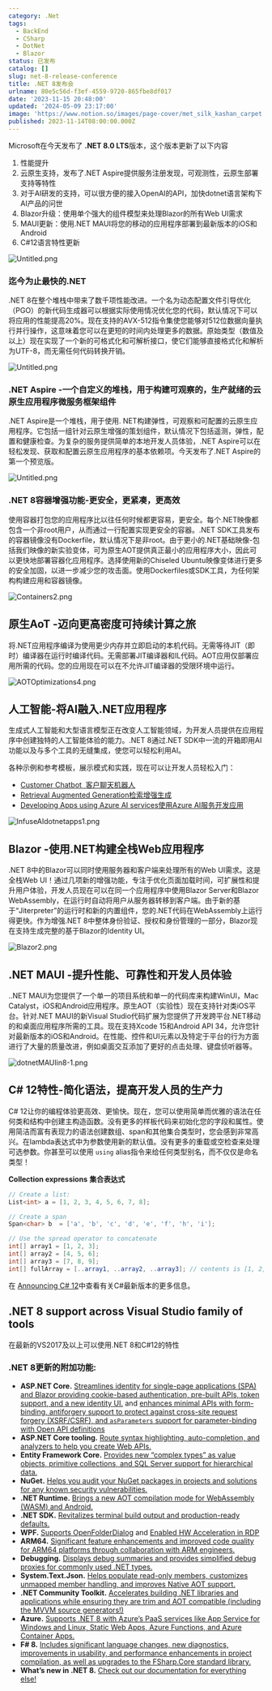 ```yaml
---
category: .Net
tags:
  - BackEnd
  - CSharp
  - DotNet
  - Blazor
status: 已发布
catalog: []
slug: net-8-release-conference
title: .NET 8发布会
urlname: 80e5c56d-f3ef-4559-9720-865fbe8df017
date: '2023-11-15 20:48:00'
updated: '2024-05-09 23:17:00'
image: 'https://www.notion.so/images/page-cover/met_silk_kashan_carpet.jpg'
published: 2023-11-14T08:00:00.000Z
---
```


Microsoft在今天发布了 **.NET 8.0 LTS**版本，这个版本更新了以下内容

1. 性能提升
2. 云原生支持，发布了.NET Aspire提供服务注册发现，可观测性，云原生部署支持等特性
3. 对于AI研发的支持，可以很方便的接入OpenAI的API，加快dotnet语言架构下AI产品的问世
4. Blazor升级：使用单个强大的组件模型来处理Blazor的所有Web UI需求
5. MAUI更新：使用.NET MAUI将您的移动的应用程序部署到最新版本的iOS和Android
6. C#12语言特性更新

![Untitled.png](https://prod-files-secure.s3.us-west-2.amazonaws.com/5d24fe63-e567-4804-86f9-9fdc62e13082/10cda029-65af-4ea7-b30e-605b2d9e6c57/Untitled.png?X-Amz-Algorithm=AWS4-HMAC-SHA256&X-Amz-Content-Sha256=UNSIGNED-PAYLOAD&X-Amz-Credential=ASIAZI2LB466USAL2BBC%2F20250221%2Fus-west-2%2Fs3%2Faws4_request&X-Amz-Date=20250221T213300Z&X-Amz-Expires=3600&X-Amz-Security-Token=IQoJb3JpZ2luX2VjELX%2F%2F%2F%2F%2F%2F%2F%2F%2F%2FwEaCXVzLXdlc3QtMiJHMEUCIBIiqZGeNQQzvGyjzeaYjBGVXuehXEN0B%2BdM6VsVXdq%2FAiEA5eq15ZdubS0T7%2FTVyBr3s7xyzAmrImmJP4iEi3uv7dUqiAQI3v%2F%2F%2F%2F%2F%2F%2F%2F%2F%2FARAAGgw2Mzc0MjMxODM4MDUiDADVHJfkjwh9sUo4YCrcA9zvvLjF0OyfFv5A%2FuWH9g6MzOq8RD4o05LLni6Iv8e4iF7fdNSZQI5sHOxxt4Oi9WLcq%2Fm7RgZw6Uh%2FqS6vXQpcJx4Mfx%2BHI%2FKu073iO%2BSUYd1O5V5NS4zOL0Om2ixuxm%2Ba6Nob3UDLSb2lHWmNE4Wz1lvsvb%2Bx1QPGiP7QDker3VY%2BbJucPPmrnxk6%2BCv5eBfoSNfFSuYbFMS2WUBWjtIK2ImHKprDxhlM4ymwwkGjODm4%2F1qNUfRYzO%2BXClzD6Eaobo4W1UuTpqL1s7cJ2BZs%2FkOe1yOLiXugiClb%2Fzj%2BWlgk1tq4np7lFCFI4%2BNCAigj3gg5CNBaWZi8zm1y2p6xIODyWUhMpAZRmyWmnGWQE2b4nTZnnQAjcDhtRz5wD9%2Fq72jTCMKwxDt8No9h%2FkZzCl%2F8a%2BE1VKTK8bJf%2BmzdYgME6V%2FqWv5RcLMr39x9gDBV8CFnD3fx4z36povjGn4FfdTtNHWXCgT2XQ6TNTWn9dFHXEBsjC%2BMUeY0hIP%2FmDOyf0WD6p9eEoZQxg2KUxVZygER1VP39p7O9sOmnoBA292kg3cBts%2FI90YUEmsZROF9jki05j2yXcG45CbS6SJD3zj8dRZt3oze7OzPPyE8FvNqTGrY95XJRJOQMIvX470GOqUBB7i27oC7ZQ07PoXcA0NV8LbyVlna9a%2BES1d9cvHkQqSMhQa0a5%2BqelFL766c67fAg6wPOtn1TWHzTJ2JI4IjS7KHnroHTAyb3KQ9rspysQE9O2cbyTTuYlIt4Ip3yZ3Dp6icEdW7UvYnxdJgUU697vB8s8a4tltZyZ36y8zgexOnMsmIWtxeEaDPqGK98aC1mJHWAhY87qkQkzfQUsYueQw7bqyb&X-Amz-Signature=9619273e45ffd5bdb629095457757be0a61e9c7675cf644444514f6b7c92698d&X-Amz-SignedHeaders=host&x-id=GetObject)


### **迄今为止最快的.NET**


.NET 8在整个堆栈中带来了数千项性能改进。一个名为动态配置文件引导优化（PGO）的新代码生成器可以根据实际使用情况优化您的代码，默认情况下可以将应用的性能提高20%。现在支持的AVX-512指令集使您能够对512位数据向量执行并行操作，这意味着您可以在更短的时间内处理更多的数据。原始类型（数值及以上）现在实现了一个新的可格式化和可解析接口，使它们能够直接格式化和解析为UTF-8，而无需任何代码转换开销。


![Untitled.png](https://prod-files-secure.s3.us-west-2.amazonaws.com/5d24fe63-e567-4804-86f9-9fdc62e13082/edcbf140-d619-4389-a4a6-f97c113ab9f2/Untitled.png?X-Amz-Algorithm=AWS4-HMAC-SHA256&X-Amz-Content-Sha256=UNSIGNED-PAYLOAD&X-Amz-Credential=ASIAZI2LB466USAL2BBC%2F20250221%2Fus-west-2%2Fs3%2Faws4_request&X-Amz-Date=20250221T213300Z&X-Amz-Expires=3600&X-Amz-Security-Token=IQoJb3JpZ2luX2VjELX%2F%2F%2F%2F%2F%2F%2F%2F%2F%2FwEaCXVzLXdlc3QtMiJHMEUCIBIiqZGeNQQzvGyjzeaYjBGVXuehXEN0B%2BdM6VsVXdq%2FAiEA5eq15ZdubS0T7%2FTVyBr3s7xyzAmrImmJP4iEi3uv7dUqiAQI3v%2F%2F%2F%2F%2F%2F%2F%2F%2F%2FARAAGgw2Mzc0MjMxODM4MDUiDADVHJfkjwh9sUo4YCrcA9zvvLjF0OyfFv5A%2FuWH9g6MzOq8RD4o05LLni6Iv8e4iF7fdNSZQI5sHOxxt4Oi9WLcq%2Fm7RgZw6Uh%2FqS6vXQpcJx4Mfx%2BHI%2FKu073iO%2BSUYd1O5V5NS4zOL0Om2ixuxm%2Ba6Nob3UDLSb2lHWmNE4Wz1lvsvb%2Bx1QPGiP7QDker3VY%2BbJucPPmrnxk6%2BCv5eBfoSNfFSuYbFMS2WUBWjtIK2ImHKprDxhlM4ymwwkGjODm4%2F1qNUfRYzO%2BXClzD6Eaobo4W1UuTpqL1s7cJ2BZs%2FkOe1yOLiXugiClb%2Fzj%2BWlgk1tq4np7lFCFI4%2BNCAigj3gg5CNBaWZi8zm1y2p6xIODyWUhMpAZRmyWmnGWQE2b4nTZnnQAjcDhtRz5wD9%2Fq72jTCMKwxDt8No9h%2FkZzCl%2F8a%2BE1VKTK8bJf%2BmzdYgME6V%2FqWv5RcLMr39x9gDBV8CFnD3fx4z36povjGn4FfdTtNHWXCgT2XQ6TNTWn9dFHXEBsjC%2BMUeY0hIP%2FmDOyf0WD6p9eEoZQxg2KUxVZygER1VP39p7O9sOmnoBA292kg3cBts%2FI90YUEmsZROF9jki05j2yXcG45CbS6SJD3zj8dRZt3oze7OzPPyE8FvNqTGrY95XJRJOQMIvX470GOqUBB7i27oC7ZQ07PoXcA0NV8LbyVlna9a%2BES1d9cvHkQqSMhQa0a5%2BqelFL766c67fAg6wPOtn1TWHzTJ2JI4IjS7KHnroHTAyb3KQ9rspysQE9O2cbyTTuYlIt4Ip3yZ3Dp6icEdW7UvYnxdJgUU697vB8s8a4tltZyZ36y8zgexOnMsmIWtxeEaDPqGK98aC1mJHWAhY87qkQkzfQUsYueQw7bqyb&X-Amz-Signature=ad9003ffde773e3601a3e23831f747aea6c62ae1b5edaf9d42c143ea252f2ffb&X-Amz-SignedHeaders=host&x-id=GetObject)


### **.NET Aspire -一个自定义的堆栈，用于构建可观察的，生产就绪的云原生应用程序微服务框架组件**


.NET Aspire是一个堆栈，用于使用. NET构建弹性，可观察和可配置的云原生应用程序。它包括一组针对云原生增强的策划组件，默认情况下包括遥测，弹性，配置和健康检查。为复杂的服务提供简单的本地开发人员体验，.NET Aspire可以在轻松发现、获取和配置云原生应用程序的基本依赖项。今天发布了.NET Aspire的第一个预览版。


![Untitled.png](https://prod-files-secure.s3.us-west-2.amazonaws.com/5d24fe63-e567-4804-86f9-9fdc62e13082/ff6a34d3-ac25-412d-9204-a7263d00528f/Untitled.png?X-Amz-Algorithm=AWS4-HMAC-SHA256&X-Amz-Content-Sha256=UNSIGNED-PAYLOAD&X-Amz-Credential=ASIAZI2LB466USAL2BBC%2F20250221%2Fus-west-2%2Fs3%2Faws4_request&X-Amz-Date=20250221T213300Z&X-Amz-Expires=3600&X-Amz-Security-Token=IQoJb3JpZ2luX2VjELX%2F%2F%2F%2F%2F%2F%2F%2F%2F%2FwEaCXVzLXdlc3QtMiJHMEUCIBIiqZGeNQQzvGyjzeaYjBGVXuehXEN0B%2BdM6VsVXdq%2FAiEA5eq15ZdubS0T7%2FTVyBr3s7xyzAmrImmJP4iEi3uv7dUqiAQI3v%2F%2F%2F%2F%2F%2F%2F%2F%2F%2FARAAGgw2Mzc0MjMxODM4MDUiDADVHJfkjwh9sUo4YCrcA9zvvLjF0OyfFv5A%2FuWH9g6MzOq8RD4o05LLni6Iv8e4iF7fdNSZQI5sHOxxt4Oi9WLcq%2Fm7RgZw6Uh%2FqS6vXQpcJx4Mfx%2BHI%2FKu073iO%2BSUYd1O5V5NS4zOL0Om2ixuxm%2Ba6Nob3UDLSb2lHWmNE4Wz1lvsvb%2Bx1QPGiP7QDker3VY%2BbJucPPmrnxk6%2BCv5eBfoSNfFSuYbFMS2WUBWjtIK2ImHKprDxhlM4ymwwkGjODm4%2F1qNUfRYzO%2BXClzD6Eaobo4W1UuTpqL1s7cJ2BZs%2FkOe1yOLiXugiClb%2Fzj%2BWlgk1tq4np7lFCFI4%2BNCAigj3gg5CNBaWZi8zm1y2p6xIODyWUhMpAZRmyWmnGWQE2b4nTZnnQAjcDhtRz5wD9%2Fq72jTCMKwxDt8No9h%2FkZzCl%2F8a%2BE1VKTK8bJf%2BmzdYgME6V%2FqWv5RcLMr39x9gDBV8CFnD3fx4z36povjGn4FfdTtNHWXCgT2XQ6TNTWn9dFHXEBsjC%2BMUeY0hIP%2FmDOyf0WD6p9eEoZQxg2KUxVZygER1VP39p7O9sOmnoBA292kg3cBts%2FI90YUEmsZROF9jki05j2yXcG45CbS6SJD3zj8dRZt3oze7OzPPyE8FvNqTGrY95XJRJOQMIvX470GOqUBB7i27oC7ZQ07PoXcA0NV8LbyVlna9a%2BES1d9cvHkQqSMhQa0a5%2BqelFL766c67fAg6wPOtn1TWHzTJ2JI4IjS7KHnroHTAyb3KQ9rspysQE9O2cbyTTuYlIt4Ip3yZ3Dp6icEdW7UvYnxdJgUU697vB8s8a4tltZyZ36y8zgexOnMsmIWtxeEaDPqGK98aC1mJHWAhY87qkQkzfQUsYueQw7bqyb&X-Amz-Signature=8b2a8b96e9ac30956d91354718e7690051c41a2994042dffb42846171f15e922&X-Amz-SignedHeaders=host&x-id=GetObject)


### **.NET 8容器增强功能-更安全，更紧凑，更高效**


使用容器打包您的应用程序比以往任何时候都更容易，更安全。每个.NET映像都包含一个非root用户，从而通过一行配置实现更安全的容器。.NET SDK工具发布的容器镜像没有Dockerfile，默认情况下是非root。由于更小的.NET基础映像-包括我们映像的新实验变体，可为原生AOT提供真正最小的应用程序大小，因此可以更快地部署容器化应用程序。选择使用新的Chiseled Ubuntu映像变体进行更多的安全加固，以进一步减少您的攻击面。使用Dockerfiles或SDK工具，为任何架构构建应用和容器镜像。


![Containers2.png](https://devblogs.microsoft.com/dotnet/wp-content/uploads/sites/10/2023/11/Containers2.png)


## 原生AoT -迈向更高密度可持续计算之旅


将.NET应用程序编译为使用更少内存并立即启动的本机代码。无需等待JIT（即时）编译器在运行时编译代码。无需部署JIT编译器和IL代码。AOT应用仅部署应用所需的代码。您的应用现在可以在不允许JIT编译器的受限环境中运行。


![AOTOptimizations4.png](https://devblogs.microsoft.com/dotnet/wp-content/uploads/sites/10/2023/11/AOTOptimizations4.png)


## 人工智能-将AI融入.NET应用程序


生成式人工智能和大型语言模型正在改变人工智能领域，为开发人员提供在应用程序中创建独特的人工智能体验的能力。.NET 8通过.NET SDK中一流的开箱即用AI功能以及与多个工具的无缝集成，使您可以轻松利用AI。


各种示例和参考模板，展示模式和实践，现在可以让开发人员轻松入门：

- [Customer Chatbot](https://github.com/dotnet/eShop)[ ](https://github.com/dotnet/eShop)[ 客户聊天机器人](https://github.com/dotnet/eShop)
- [Retrieval Augmented Generation](https://github.com/Azure-Samples/azure-search-openai-demo-csharp)[检索增强生成](https://github.com/Azure-Samples/azure-search-openai-demo-csharp)
- [Developing Apps using Azure AI services](https://devblogs.microsoft.com/dotnet/demystifying-retrieval-augmented-generation-with-dotnet/)[使用Azure AI服务开发应用](https://devblogs.microsoft.com/dotnet/demystifying-retrieval-augmented-generation-with-dotnet/)

![InfuseAIdotnetapps1.png](https://devblogs.microsoft.com/dotnet/wp-content/uploads/sites/10/2023/11/InfuseAIdotnetapps1.png)


## Blazor -使用.NET构建全栈Web应用程序


.NET 8中的Blazor可以同时使用服务器和客户端来处理所有的Web UI需求。这是全栈Web UI！通过几项新的增强功能，专注于优化页面加载时间，可扩展性和提升用户体验，开发人员现在可以在同一个应用程序中使用Blazor Server和Blazor WebAssembly，在运行时自动将用户从服务器转移到客户端。由于新的基于“Jiterpreter”的运行时和新的内置组件，您的.NET代码在WebAssembly上运行得更快。作为增强.NET 8中整体身份验证、授权和身份管理的一部分，Blazor现在支持生成完整的基于Blazor的Identity UI。


![Blazor2.png](https://devblogs.microsoft.com/dotnet/wp-content/uploads/sites/10/2023/11/Blazor2.png)


## .NET MAUI -提升性能、可靠性和开发人员体验


..NET MAUI为您提供了一个单一的项目系统和单一的代码库来构建WinUI，Mac Catalyst，iOS和Android应用程序。原生AOT（实验性）现在支持针对类iOS平台。针对.NET MAUI的新Visual Studio代码扩展为您提供了开发跨平台.NET移动的和桌面应用程序所需的工具。现在支持Xcode 15和Android API 34，允许您针对最新版本的iOS和Android。在性能、控件和UI元素以及特定于平台的行为方面进行了大量的质量改进，例如桌面交互添加了更好的点击处理、键盘侦听器等。


![dotnetMAUIin8-1.png](https://devblogs.microsoft.com/dotnet/wp-content/uploads/sites/10/2023/11/dotnetMAUIin8-1.png)


## C# 12特性-简化语法，提高开发人员的生产力


C# 12让你的编程体验更高效、更愉快。现在，您可以使用简单而优雅的语法在任何类和结构中创建主构造函数。没有更多的样板代码来初始化您的字段和属性。使用简洁而富有表现力的语法创建数组、span和其他集合类型时，您会感到非常高兴。在lambda表达式中为参数使用新的默认值。没有更多的重载或空检查来处理可选参数。你甚至可以使用 `using` alias指令来给任何类型别名，而不仅仅是命名类型！


**Collection expressions** **集合表达式**


```c#
// Create a list:
List<int> a = [1, 2, 3, 4, 5, 6, 7, 8];

// Create a span
Span<char> b  = ['a', 'b', 'c', 'd', 'e', 'f', 'h', 'i'];

// Use the spread operator to concatenate
int[] array1 = [1, 2, 3];
int[] array2 = [4, 5, 6];
int[] array3 = [7, 8, 9];
int[] fullArray = [..array1, ..array2, ..array3]; // contents is [1, 2, 3, 4, 5, 6, 7, 8, 9]
```


在 [Announcing C# 12](https://devblogs.microsoft.com/dotnet/announcing-csharp-12)中查看有关C#最新版本的更多信息。


## .NET 8 support across Visual Studio family of tools


在最新的VS2017及以上可以使用.NET 8和C#12的特性


### .NET 8更新的附加功能:

- **ASP.NET Core.** [Streamlines identity for single-page applications (SPA) and Blazor providing cookie-based authentication, pre-built APIs, token support, and a new identity UI.](https://devblogs.microsoft.com/dotnet/whats-new-with-identity-in-dotnet-8/) and [enhances minimal APIs with form-binding, antiforgery support to protect against cross-site request forgery (XSRF/CSRF), and ](https://learn.microsoft.com/aspnet/core/release-notes/aspnetcore-8.0#minimal-apis)[`asParameters`](https://learn.microsoft.com/aspnet/core/release-notes/aspnetcore-8.0#minimal-apis)[ support for parameter-binding with Open API definitions](https://learn.microsoft.com/aspnet/core/release-notes/aspnetcore-8.0#minimal-apis)
- **ASP.NET Core tooling.** [Route syntax highlighting, auto-completion, and analyzers to help you create Web APIs.](https://devblogs.microsoft.com/dotnet/aspnet-core-route-tooling-dotnet-8/)
- **Entity Framework Core.** [Provides new “complex types” as value objects, primitive collections, and SQL Server support for hierarchical data.](https://devblogs.microsoft.com/dotnet/announcing-ef8-rc2/)
- **NuGet.** [Helps you audit your NuGet packages in projects and solutions for any known security vulnerabilities.](https://learn.microsoft.com/nuget/concepts/auditing-packages)
- **.NET Runtime.** [Brings a new AOT compilation mode for WebAssembly (WASM) and Android.](https://devblogs.microsoft.com/dotnet/announcing-dotnet-8-rc1/#androidstripilafteraot-mode-on-android)
- **.NET SDK.** [Revitalizes terminal build output and production-ready defaults.](https://learn.microsoft.com/dotnet/core/whats-new/dotnet-8#net-sdk)
- **WPF.** [Supports OpenFolderDialog](https://devblogs.microsoft.com/dotnet/wpf-file-dialog-improvements-in-dotnet-8/) and [Enabled HW Acceleration in RDP](https://devblogs.microsoft.com/dotnet/announcing-dotnet-8-rc1/#wpf-hardware-acceleration-in-rdp)
- **ARM64.** [Significant feature enhancements and improved code quality for ARM64 platforms through collaboration with ARM engineers.](https://devblogs.microsoft.com/dotnet/this-arm64-performance-in-dotnet-8/)
- **Debugging.** [Displays debug summaries and provides simplified debug proxies for commonly used .NET types.](https://devblogs.microsoft.com/dotnet/debugging-enhancements-in-dotnet-8/)
- **System.Text.Json.** [Helps populate read-only members, customizes unmapped member handling, and improves Native AOT support.](https://devblogs.microsoft.com/dotnet/system-text-json-in-dotnet-8/)
- **.NET Community Toolkit.** [Accelerates building .NET libraries and applications while ensuring they are trim and AOT compatible (including the MVVM source generators!)](https://devblogs.microsoft.com/dotnet/announcing-the-dotnet-community-toolkit-821/)
- **Azure.** [Supports .NET 8 with Azure’s PaaS services like App Service for Windows and Linux, Static Web Apps, Azure Functions, and Azure Container Apps.](https://aka.ms/appservice-dotnet8)
- **F# 8.** [Includes significant language changes, new diagnostics, improvements in usability, and performance enhancements in project compilation, as well as upgrades to the FSharp.Core standard library.](https://devblogs.microsoft.com/dotnet/announcing-fsharp-8/)
- **What’s new in .NET 8.** [Check out our documentation for everything else!](https://learn.microsoft.com/dotnet/core/whats-new/dotnet-8)
